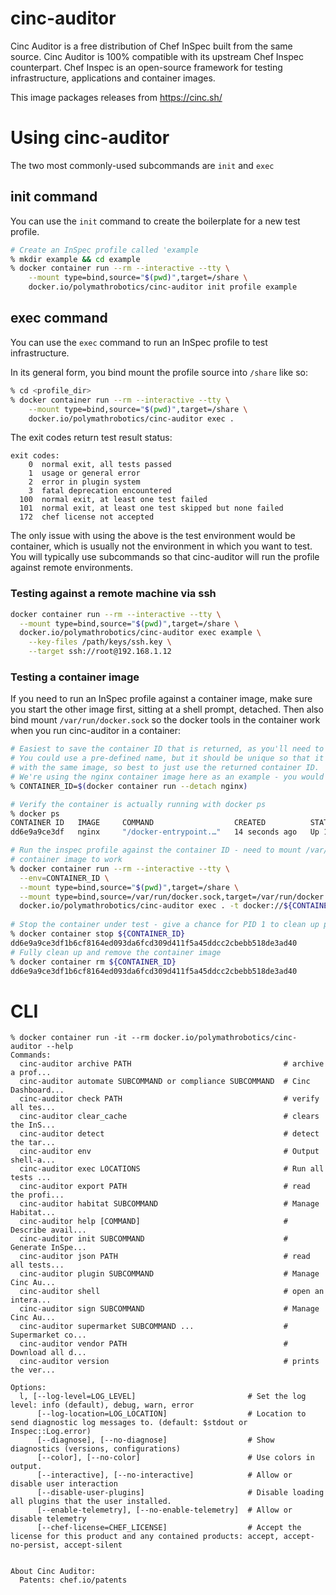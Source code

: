 # cinc-auditor

Cinc Auditor is a free distribution of Chef InSpec built from the same
source. Cinc Auditor is 100% compatible with its upstream Chef Inspec
counterpart. Chef Inspec is an open-source framework for testing
infrastructure, applications and container images.

This image packages releases from https://cinc.sh/

# Using cinc-auditor

The two most commonly-used subcommands are `init` and `exec`

## init command

You can use the `init` command to create the boilerplate for a new test profile.

```bash
# Create an InSpec profile called 'example
% mkdir example && cd example
% docker container run --rm --interactive --tty \
    --mount type=bind,source="$(pwd)",target=/share \
    docker.io/polymathrobotics/cinc-auditor init profile example
```

## exec command

You can use the `exec` command to run an InSpec profile to test infrastructure.

In its general form, you bind mount the profile source into `/share` like so:

```bash
% cd <profile_dir>
% docker container run --rm --interactive --tty \
    --mount type=bind,source="$(pwd)",target=/share \
    docker.io/polymathrobotics/cinc-auditor exec .
```

The exit codes return test result status:
```
exit codes:
    0  normal exit, all tests passed
    1  usage or general error
    2  error in plugin system
    3  fatal deprecation encountered
  100  normal exit, at least one test failed
  101  normal exit, at least one test skipped but none failed
  172  chef license not accepted
```

The only issue with using the above is the test environment would be container,
which is usually not the environment in which you want to test. You will
typically use subcommands so that cinc-auditor will run the profile against
remote environments.

### Testing against a remote machine via ssh

```bash
docker container run --rm --interactive --tty \
  --mount type=bind,source="$(pwd)",target=/share \
  docker.io/polymathrobotics/cinc-auditor exec example \
    --key-files /path/keys/ssh.key \
    --target ssh://root@192.168.1.12
```

### Testing a container image

If you need to run an InSpec profile against a container image, make sure you
start the other image first, sitting at a shell prompt, detached. Then also bind 
mount `/var/run/docker.sock` so the docker tools in the container work when you
run cinc-auditor in a container:

```bash
# Easiest to save the container ID that is returned, as you'll need to destroy it.
# You could use a pre-defined name, but it should be unique so that it's possible to perform multiple cinc-auditor runs
# with the same image, so best to just use the returned container ID.
# We're using the nginx container image here as an example - you would typically use the name of some locally built image:
% CONTAINER_ID=$(docker container run --detach nginx)

# Verify the container is actually running with docker ps
% docker ps
CONTAINER ID   IMAGE     COMMAND                  CREATED          STATUS          PORTS     NAMES
dd6e9a9ce3df   nginx     "/docker-entrypoint.…"   14 seconds ago   Up 14 seconds   80/tcp    suspicious_shtern

# Run the inspec profile against the container ID - need to mount /var/run/docker.sock for the docker tools inside the
# container image to work
% docker container run --rm --interactive --tty \
  --env=CONTAINER_ID \
  --mount type=bind,source="$(pwd)",target=/share \
  --mount type=bind,source=/var/run/docker.sock,target=/var/run/docker.sock \
  docker.io/polymathrobotics/cinc-auditor exec . -t docker://${CONTAINER_ID}
  
# Stop the container under test - give a chance for PID 1 to clean up processes
% docker container stop ${CONTAINER_ID}
dd6e9a9ce3df1b6cf8164ed093da6fcd309d411f5a45ddcc2cbebb518de3ad40
# Fully clean up and remove the container image
% docker container rm ${CONTAINER_ID}
dd6e9a9ce3df1b6cf8164ed093da6fcd309d411f5a45ddcc2cbebb518de3ad40
```

# CLI

```
% docker container run -it --rm docker.io/polymathrobotics/cinc-auditor --help
Commands:
  cinc-auditor archive PATH                                  # archive a prof...
  cinc-auditor automate SUBCOMMAND or compliance SUBCOMMAND  # Cinc Dashboard...
  cinc-auditor check PATH                                    # verify all tes...
  cinc-auditor clear_cache                                   # clears the InS...
  cinc-auditor detect                                        # detect the tar...
  cinc-auditor env                                           # Output shell-a...
  cinc-auditor exec LOCATIONS                                # Run all tests ...
  cinc-auditor export PATH                                   # read the profi...
  cinc-auditor habitat SUBCOMMAND                            # Manage Habitat...
  cinc-auditor help [COMMAND]                                # Describe avail...
  cinc-auditor init SUBCOMMAND                               # Generate InSpe...
  cinc-auditor json PATH                                     # read all tests...
  cinc-auditor plugin SUBCOMMAND                             # Manage Cinc Au...
  cinc-auditor shell                                         # open an intera...
  cinc-auditor sign SUBCOMMAND                               # Manage Cinc Au...
  cinc-auditor supermarket SUBCOMMAND ...                    # Supermarket co...
  cinc-auditor vendor PATH                                   # Download all d...
  cinc-auditor version                                       # prints the ver...

Options:
  l, [--log-level=LOG_LEVEL]                         # Set the log level: info (default), debug, warn, error
      [--log-location=LOG_LOCATION]                  # Location to send diagnostic log messages to. (default: $stdout or Inspec::Log.error)
      [--diagnose], [--no-diagnose]                  # Show diagnostics (versions, configurations)
      [--color], [--no-color]                        # Use colors in output.
      [--interactive], [--no-interactive]            # Allow or disable user interaction
      [--disable-user-plugins]                       # Disable loading all plugins that the user installed.
      [--enable-telemetry], [--no-enable-telemetry]  # Allow or disable telemetry
      [--chef-license=CHEF_LICENSE]                  # Accept the license for this product and any contained products: accept, accept-no-persist, accept-silent


About Cinc Auditor:
  Patents: chef.io/patents
```
